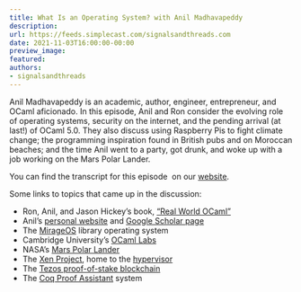 ```yaml
---
title: What Is an Operating System? with Anil Madhavapeddy
description:
url: https://feeds.simplecast.com/signalsandthreads.com
date: 2021-11-03T16:00:00-00:00
preview_image:
featured:
authors:
- signalsandthreads
---
```


<p>Anil Madhavapeddy is an academic, author, engineer, entrepreneur, and OCaml aficionado. In this episode, Anil and Ron consider the evolving role of operating systems, security on the internet, and the pending arrival (at last!) of OCaml 5.0. They also discuss using Raspberry Pis to fight climate change; the programming inspiration found in British pubs and on Moroccan beaches; and the time Anil went to a party, got drunk, and woke up with a job working on the Mars Polar Lander.</p><p>You can find the transcript for this episode &nbsp;on our <a href="https://signalsandthreads.com/what-is-an-operating-system" target="_blank">website</a>.</p><p>Some links to topics that came up in the discussion:</p><ul><li>Ron, Anil, and Jason Hickey&rsquo;s book, <a href="https://dev.realworldocaml.org/">&ldquo;Real World OCaml&rdquo;</a></li><li>Anil&rsquo;s <a href="https://anil.recoil.org/">personal website</a> and <a href="https://scholar.google.com/citations?hl=en&amp;user=u2nZ7F8AAAAJ&amp;view_op=list_works&amp;sortby=pubdate">Google Scholar page</a></li><li>The <a href="https://mirage.io/">MirageOS</a> library operating system</li><li>Cambridge University&rsquo;s <a href="https://ocamllabs.io/">OCaml Labs</a></li><li>NASA&rsquo;s <a href="https://mars.nasa.gov/mars-exploration/missions/polar-lander/">Mars Polar Lander</a></li><li>The <a href="https://xenproject.org/">Xen Project</a>, home to the <a href="https://xenproject.org/developers/teams/xen-hypervisor/">hypervisor</a></li><li>The <a href="https://tezos.com/">Tezos proof-of-stake blockchain</a></li><li>The <a href="https://coq.inria.fr/">Coq Proof Assistant</a> system</li></ul>

